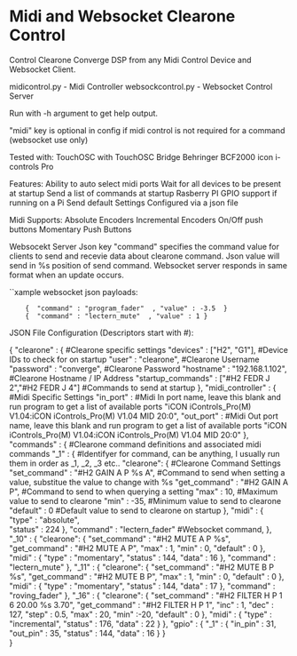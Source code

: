 # Midi and Websocket Clearone Control
Control Clearone Converge DSP from any Midi Control Device and Websocket Client.

midicontrol.py - Midi Controller
websockcontrol.py - Websocket Control Server

Run with -h argument to get help output.

"midi" key is optional in config if midi control is not required for a command (websocket use only)

Tested with:
  TouchOSC with TouchOSC Bridge
  Behringer BCF2000
  icon i-controls Pro

Features:
      Ability to auto select midi ports
      Wait for all devices to be present at startup
      Send a list of commands at startup
      Rasberry PI GPIO support if running on a Pi
      Send default Settings
      Configured via a json file
      
Midi Supports:
      Absolute Encoders
      Incremental Encoders
      On/Off push buttons
      Momentary Push Buttons

Websocekt Server
      Json key "command" specifies the command value for clients to send and recevie data about clearone command.  Json value will send in %s position of send command.
      Websocket server responds in same format when an update occurs.
      
``xample websocket json payloads:
      
        {  "command" : "program_fader"  , "value" : -3.5  }
        {  "command" : "lectern_mute"  , "value" : 1 }

JSON File Configuration (Descriptors start with #):

  {
      "clearone" : {                    #Clearone specific settings
          "devices" : ["H2", "G1"],     #Device IDs to check for on startup
          "user" : "clearone",          #Clearone Username
          "password" : "converge",      #Clearone Password
          "hostname" : "192.168.1.102", #Clearone Hostname / IP Address
          "startup_commands" : ["#H2 FEDR J 2","#H2 FEDR J 4"]  #Commands to send at startup
      }, 
      "midi_controller" : {         #Midi Specific Settings
          "in_port" :               #Midi In port name, leave this blank and run program to get a list of available ports
              "iCON iControls_Pro(M) V1.04:iCON iControls_Pro(M) V1.04 MID 20:0",
          "out_port" :               #Midi Out port name, leave this blank and run program to get a list of available ports
              "iCON iControls_Pro(M) V1.04:iCON iControls_Pro(M) V1.04 MID 20:0"
      },
      "commands" : {            #Clearone command definitions and associated midi commands
          "_1" : {              #Identifyer for command, can be anything, I usually run them in order as _1, _2, _3 etc..
              "clearone": {     #Clearone Command Settings
                  "set_command" : "#H2 GAIN A P %s A",      #Command to send when setting a value, substitue the value to change with %s
                  "get_command" : "#H2 GAIN A P",       #Command to send to when querying a setting 
                  "max" : 10,         #Maximum value to send to clearone
                  "min" : -35,        #Minimum value to send to clearone
                  "default" : 0       #Default value to send to clearone on startup
              },
              "midi" : {
                  "type" : "absolute",    
                  "status" : 224
              },
              "command" : "lectern_fader"  #Websocket command,
          },  
          "_10" : {
              "clearone": {
                  "set_command" : "#H2 MUTE A P %s",
                  "get_command" : "#H2 MUTE A P",
                  "max" : 1,
                  "min" : 0,
                  "default" : 0
              },
              "midi" : {
                  "type" : "momentary",
                  "status" : 144,
                  "data" : 16
              },
              "command" : "lectern_mute" 
          },
          "_11" : {
              "clearone": {
                  "set_command" : "#H2 MUTE B P %s",
                  "get_command" : "#H2 MUTE B P",
                  "max" : 1,
                  "min" : 0,
                  "default" : 0
              },
              "midi" : {
                  "type" : "momentary",
                  "status" : 144,
                  "data" : 17
              },
              "command" : "roving_fader"
          },
          "_16" : {
              "clearone": {
                  "set_command" : "#H2 FILTER H P 1 6 20.00 %s 3.70",
                  "get_command" : "#H2 FILTER H P 1",
                  "inc" : 1,
                  "dec" : 127,
                  "step" : 0.5,
                  "max" : 20,
                  "min" :-20,
                  "default" : 0
              },
              "midi" : {
                  "type" : "incremental",
                  "status" : 176,
                  "data" : 22
              } 
      }, 
      "gpio" : {
          "_1" : {
              "in_pin" : 31,
              "out_pin" : 35,
              "status" : 144,
              "data"  : 16
          }
      }  
  }



